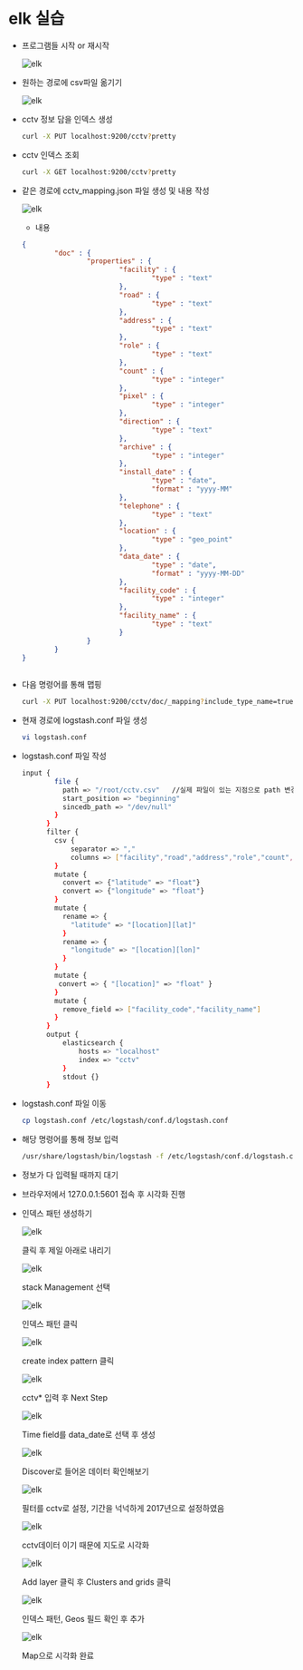 # elk 실습

- 프로그램들 시작 or 재시작

    ![elk](https://github.com/jes9401/data_pipeline/blob/main/image/elk/0.png?raw=true)

- 원하는 경로에 csv파일 옮기기

    ![elk](https://github.com/jes9401/data_pipeline/blob/main/image/elk/1.png?raw=true)

- cctv 정보 담을 인덱스 생성

    ```bash
    curl -X PUT localhost:9200/cctv?pretty
    ```

- cctv 인덱스 조회

    ```bash
    curl -X GET localhost:9200/cctv?pretty
    ```

- 같은 경로에 cctv_mapping.json 파일 생성 및 내용 작성

    ![elk](https://github.com/jes9401/data_pipeline/blob/main/image/elk/2.png?raw=true)

    - 내용

    ```json
    {
            "doc" : {
                    "properties" : {
                            "facility" : {
                                    "type" : "text"
                            },
                            "road" : {
                                    "type" : "text"
                            },
                            "address" : {
                                    "type" : "text"
                            },
                            "role" : {
                                    "type" : "text"
                            },
                            "count" : {
                                    "type" : "integer"
                            },
                            "pixel" : {
                                    "type" : "integer"
                            },
                            "direction" : {
                                    "type" : "text"
                            },
                            "archive" : {
                                    "type" : "integer"
                            },
                            "install_date" : {
                                    "type" : "date",
                                    "format" : "yyyy-MM"
                            },
                            "telephone" : {
                                    "type" : "text"
                            },
                            "location" : {
                                    "type" : "geo_point"
                            },
                            "data_date" : {
                                    "type" : "date",
                                    "format" : "yyyy-MM-DD"
                            },
                            "facility_code" : {
                                    "type" : "integer"
                            },
                            "facility_name" : {
                                    "type" : "text"
                            }
                    }
            }
    }
                                       
    ```

- 다음 명령어를 통해 맵핑

    ```bash
    curl -X PUT localhost:9200/cctv/doc/_mapping?include_type_name=true -d @cctv_mapping.json -H 'Content-Type: application/json'
    ```

- 현재 경로에 logstash.conf 파일 생성

    ```bash
    vi logstash.conf
    ```

- logstash.conf 파일 작성

    ```bash
    input {
            file {
              path => "/root/cctv.csv"   //실제 파일이 있는 지점으로 path 변경 후 주석 제거
              start_position => "beginning"  
              sincedb_path => "/dev/null" 
            }
          }
          filter {
            csv {
                separator => "," 
                columns => ["facility","road","address","role","count","pixel","direction","archive","install_date","telephone","latitude","longitude","data_date","facility_code","facility_name"]
            }   
            mutate {
              convert => {"latitude" => "float"}  
              convert => {"longitude" => "float"} 
            }
            mutate {
              rename => {
                "latitude" => "[location][lat]"  
              }
              rename => {
                "longitude" => "[location][lon]"
              }
            }
            mutate {
             convert => { "[location]" => "float" } 
            }
            mutate {
              remove_field => ["facility_code","facility_name"]  
            }
          }
          output {
              elasticsearch {
                  hosts => "localhost"  
                  index => "cctv"       
              }
              stdout {}
          }

    ```

- logstash.conf 파일 이동

    ```bash
    cp logstash.conf /etc/logstash/conf.d/logstash.conf
    ```

- 해당 명령어를 통해 정보 입력

    ```bash
    /usr/share/logstash/bin/logstash -f /etc/logstash/conf.d/logstash.conf
    ```

- 정보가 다 입력될 때까지 대기

- 브라우저에서 127.0.0.1:5601 접속 후 시각화 진행

- 인덱스 패턴 생성하기

    ![elk](https://github.com/jes9401/data_pipeline/blob/main/image/elk/3.png?raw=true)

    클릭 후 제일 아래로 내리기

    ![elk](https://github.com/jes9401/data_pipeline/blob/main/image/elk/4.png?raw=true)

    stack Management 선택

    ![elk](https://github.com/jes9401/data_pipeline/blob/main/image/elk/5.png?raw=true)

    인덱스 패턴 클릭

    ![elk](https://github.com/jes9401/data_pipeline/blob/main/image/elk/6.png?raw=true)

    create index pattern 클릭

    ![elk](https://github.com/jes9401/data_pipeline/blob/main/image/elk/7.png?raw=true)

    cctv* 입력 후 Next Step

    ![elk](https://github.com/jes9401/data_pipeline/blob/main/image/elk/8.png?raw=true)

    Time field를 data_date로 선택 후 생성

    ![elk](https://github.com/jes9401/data_pipeline/blob/main/image/elk/9.png?raw=true)

    Discover로 들어온 데이터 확인해보기

    ![elk](https://github.com/jes9401/data_pipeline/blob/main/image/elk/10.png?raw=true)

    필터를 cctv로 설정, 기간을 넉넉하게 2017년으로 설정하였음

    ![elk](https://github.com/jes9401/data_pipeline/blob/main/image/elk/11.png?raw=true)

    cctv데이터 이기 때문에 지도로 시각화

    ![elk](https://github.com/jes9401/data_pipeline/blob/main/image/elk/12.png?raw=true)

    Add layer 클릭 후 Clusters and grids 클릭

    ![elk](https://github.com/jes9401/data_pipeline/blob/main/image/elk/13.png?raw=true)

    인덱스 패턴, Geos 필드 확인 후 추가

    ![elk](https://github.com/jes9401/data_pipeline/blob/main/image/elk/14.png?raw=true)

    Map으로 시각화 완료
